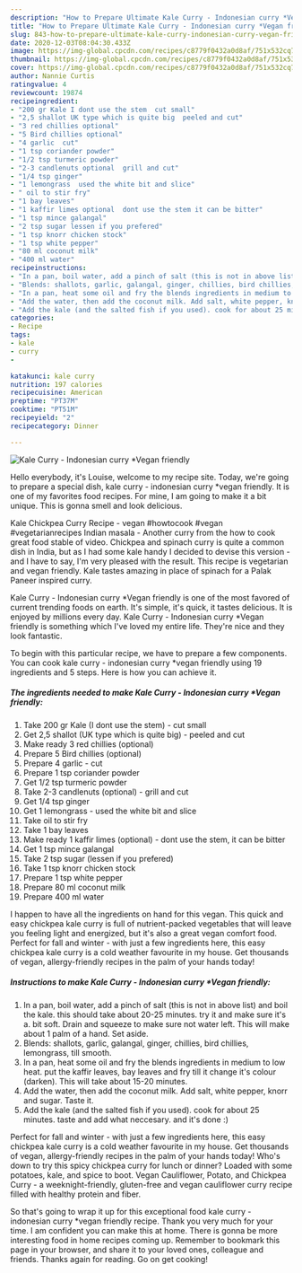 ```yaml
---
description: "How to Prepare Ultimate Kale Curry - Indonesian curry *Vegan friendly"
title: "How to Prepare Ultimate Kale Curry - Indonesian curry *Vegan friendly"
slug: 843-how-to-prepare-ultimate-kale-curry-indonesian-curry-vegan-friendly
date: 2020-12-03T08:04:30.433Z
image: https://img-global.cpcdn.com/recipes/c8779f0432a0d8af/751x532cq70/kale-curry-indonesian-curry-vegan-friendly-recipe-main-photo.jpg
thumbnail: https://img-global.cpcdn.com/recipes/c8779f0432a0d8af/751x532cq70/kale-curry-indonesian-curry-vegan-friendly-recipe-main-photo.jpg
cover: https://img-global.cpcdn.com/recipes/c8779f0432a0d8af/751x532cq70/kale-curry-indonesian-curry-vegan-friendly-recipe-main-photo.jpg
author: Nannie Curtis
ratingvalue: 4
reviewcount: 19874
recipeingredient:
- "200 gr Kale I dont use the stem  cut small"
- "2,5 shallot UK type which is quite big  peeled and cut"
- "3 red chillies optional"
- "5 Bird chillies optional"
- "4 garlic  cut"
- "1 tsp coriander powder"
- "1/2 tsp turmeric powder"
- "2-3 candlenuts optional  grill and cut"
- "1/4 tsp ginger"
- "1 lemongrass  used the white bit and slice"
- " oil to stir fry"
- "1 bay leaves"
- "1 kaffir limes optional  dont use the stem it can be bitter"
- "1 tsp mince galangal"
- "2 tsp sugar lessen if you prefered"
- "1 tsp knorr chicken stock"
- "1 tsp white pepper"
- "80 ml coconut milk"
- "400 ml water"
recipeinstructions:
- "In a pan, boil water, add a pinch of salt (this is not in above list) and boil the kale. this should take about 20-25 minutes. try it and make sure it&#39;s a. bit soft. Drain and squeeze to make sure not water left. This will make about 1 palm of a hand. Set aside."
- "Blends: shallots, garlic, galangal, ginger, chillies, bird chillies, lemongrass, till smooth."
- "In a pan, heat some oil and fry the blends ingredients in medium to low heat. put the kaffir leaves, bay leaves and fry till it change it&#39;s colour (darken). This will take about 15-20 minutes."
- "Add the water, then add the coconut milk. Add salt, white pepper, knorr and sugar. Taste it."
- "Add the kale (and the salted fish if you used). cook for about 25 minutes. taste and add what neccesary. and it&#39;s done :)"
categories:
- Recipe
tags:
- kale
- curry
- 

katakunci: kale curry  
nutrition: 197 calories
recipecuisine: American
preptime: "PT37M"
cooktime: "PT51M"
recipeyield: "2"
recipecategory: Dinner

---
```



![Kale Curry - Indonesian curry *Vegan friendly](https://img-global.cpcdn.com/recipes/c8779f0432a0d8af/751x532cq70/kale-curry-indonesian-curry-vegan-friendly-recipe-main-photo.jpg)

Hello everybody, it's Louise, welcome to my recipe site. Today, we're going to prepare a special dish, kale curry - indonesian curry *vegan friendly. It is one of my favorites food recipes. For mine, I am going to make it a bit unique. This is gonna smell and look delicious.

Kale Chickpea Curry Recipe - vegan #howtocook #vegan #vegetarianrecipes Indian masala - Another curry from the how to cook great food stable of video. Chickpea and spinach curry is quite a common dish in India, but as I had some kale handy I decided to devise this version - and I have to say, I&#39;m very pleased with the result. This recipe is vegetarian and vegan friendly. Kale tastes amazing in place of spinach for a Palak Paneer inspired curry.

Kale Curry - Indonesian curry *Vegan friendly is one of the most favored of current trending foods on earth. It's simple, it's quick, it tastes delicious. It is enjoyed by millions every day. Kale Curry - Indonesian curry *Vegan friendly is something which I've loved my entire life. They're nice and they look fantastic.


To begin with this particular recipe, we have to prepare a few components. You can cook kale curry - indonesian curry *vegan friendly using 19 ingredients and 5 steps. Here is how you can achieve it.

<!--inarticleads1-->

##### The ingredients needed to make Kale Curry - Indonesian curry *Vegan friendly:

1. Take 200 gr Kale (I dont use the stem) - cut small
1. Get 2,5 shallot (UK type which is quite big) - peeled and cut
1. Make ready 3 red chillies (optional)
1. Prepare 5 Bird chillies (optional)
1. Prepare 4 garlic - cut
1. Prepare 1 tsp coriander powder
1. Get 1/2 tsp turmeric powder
1. Take 2-3 candlenuts (optional) - grill and cut
1. Get 1/4 tsp ginger
1. Get 1 lemongrass - used the white bit and slice
1. Take  oil to stir fry
1. Take 1 bay leaves
1. Make ready 1 kaffir limes (optional) - dont use the stem, it can be bitter
1. Get 1 tsp mince galangal
1. Take 2 tsp sugar (lessen if you prefered)
1. Take 1 tsp knorr chicken stock
1. Prepare 1 tsp white pepper
1. Prepare 80 ml coconut milk
1. Prepare 400 ml water


I happen to have all the ingredients on hand for this vegan. This quick and easy chickpea kale curry is full of nutrient-packed vegetables that will leave you feeling light and energized, but it&#39;s also a great vegan comfort food. Perfect for fall and winter - with just a few ingredients here, this easy chickpea kale curry is a cold weather favourite in my house. Get thousands of vegan, allergy-friendly recipes in the palm of your hands today! 

<!--inarticleads2-->

##### Instructions to make Kale Curry - Indonesian curry *Vegan friendly:

1. In a pan, boil water, add a pinch of salt (this is not in above list) and boil the kale. this should take about 20-25 minutes. try it and make sure it&#39;s a. bit soft. Drain and squeeze to make sure not water left. This will make about 1 palm of a hand. Set aside.
1. Blends: shallots, garlic, galangal, ginger, chillies, bird chillies, lemongrass, till smooth.
1. In a pan, heat some oil and fry the blends ingredients in medium to low heat. put the kaffir leaves, bay leaves and fry till it change it&#39;s colour (darken). This will take about 15-20 minutes.
1. Add the water, then add the coconut milk. Add salt, white pepper, knorr and sugar. Taste it.
1. Add the kale (and the salted fish if you used). cook for about 25 minutes. taste and add what neccesary. and it&#39;s done :)


Perfect for fall and winter - with just a few ingredients here, this easy chickpea kale curry is a cold weather favourite in my house. Get thousands of vegan, allergy-friendly recipes in the palm of your hands today! Who&#39;s down to try this spicy chickpea curry for lunch or dinner? Loaded with some potatoes, kale, and spice to boot. Vegan Cauliflower, Potato, and Chickpea Curry - a weeknight-friendly, gluten-free and vegan cauliflower curry recipe filled with healthy protein and fiber. 

So that's going to wrap it up for this exceptional food kale curry - indonesian curry *vegan friendly recipe. Thank you very much for your time. I am confident you can make this at home. There is gonna be more interesting food in home recipes coming up. Remember to bookmark this page in your browser, and share it to your loved ones, colleague and friends. Thanks again for reading. Go on get cooking!
